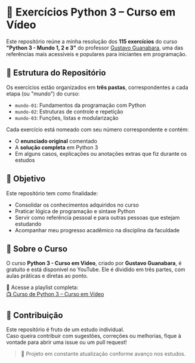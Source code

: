 # 🐍 Exercícios Python 3 – Curso em Vídeo

Este repositório reúne a minha resolução dos **115 exercícios** do curso **"Python 3 - Mundo 1, 2 e 3"** do professor [Gustavo Guanabara](https://www.youtube.com/@CursoemVideo), uma das referências mais acessíveis e populares para iniciantes em programação.


## 📂 Estrutura do Repositório

Os exercícios estão organizados em **três pastas**, correspondentes a cada etapa (ou "mundo") do curso:

- `mundo-01`: Fundamentos da programação com Python
- `mundo-02`: Estruturas de controle e repetição
- `mundo-03`: Funções, listas e modularização

Cada exercício está nomeado com seu número correspondente e contém:

- O **enunciado original** comentado
- A **solução completa** em Python 3
- Em alguns casos, explicações ou anotações extras que fiz durante os estudos


## 🎯 Objetivo

Este repositório tem como finalidade:

- Consolidar os conhecimentos adquiridos no curso
- Praticar lógica de programação e sintaxe Python
- Servir como referência pessoal e para outras pessoas que estejam estudando
- Acompanhar meu progresso acadêmico na disciplina da faculdade


## 📌 Sobre o Curso

O curso **Python 3 - Curso em Vídeo**, criado por **Gustavo Guanabara**, é gratuito e está disponível no YouTube. Ele é dividido em três partes, com aulas práticas e diretas ao ponto.

🔗 Acesse a playlist completa:  
[📺 Curso de Python 3 – Curso em Vídeo](https://www.youtube.com/playlist?list=PLHz_AreHm4dm6wYOIW20Nyg12TAjmMGT-)


## 🤝 Contribuição

Este repositório é fruto de um estudo individual.  
Caso queira contribuir com sugestões, correções ou melhorias, fique à vontade para abrir uma issue ou um pull request!


> 🚧 Projeto em constante atualização conforme avanço nos estudos.
